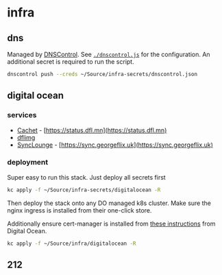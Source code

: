 # infra

## dns

Managed by [DNSControl](https://stackexchange.github.io/dnscontrol/). See [`./dnscontrol.js`](./dnscontrol.js) for the configuration. An additional secret is required to run the script.

```bash
dnscontrol push --creds ~/Source/infra-secrets/dnscontrol.json
```

## digital ocean

### services

- [Cachet](https://cachethq.io) - [https://status.dfl.mn](https://status.dfl.mn)
- [dflimg](https://github.com/duffleman/dflimg-go/)
- [SyncLounge](https://synclounge.tv) - [https://sync.georgeflix.uk](https://sync.georgeflix.uk)

### deployment

Super easy to run this stack. Just deploy all secrets first

```bash
kc apply -f ~/Source/infra-secrets/digitalocean -R
```

Then deploy the stack onto any DO managed k8s cluster. Make sure the nginx ingress is installed from their one-click store.

Additionally ensure cert-manager is installed from [these instructions](https://www.digitalocean.com/community/tutorials/how-to-set-up-an-nginx-ingress-with-cert-manager-on-digitalocean-kubernetes#step-2-—-setting-up-the-kubernetes-nginx-ingress-controller) from Digital Ocean.

```bash
kc apply -f ~/Source/infra/digitalocean -R
```

## 212
